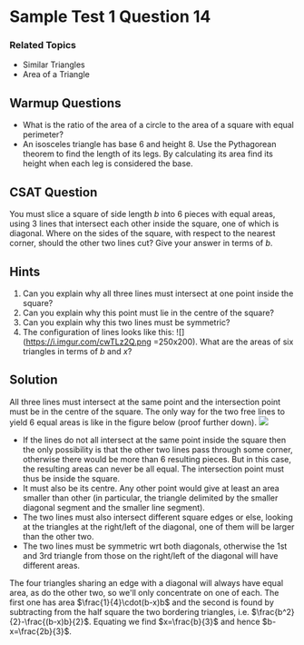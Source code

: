 # Sample Test 1 Question 14


### Related Topics
- Similar Triangles
- Area of a Triangle

## Warmup Questions

*  What is the ratio of the area of a circle to the area of a square with equal perimeter?
*  An isosceles triangle has base $6$ and height $8$. Use the Pythagorean theorem to find the length of its legs. By calculating its area find its height when each leg is considered the base.

## CSAT Question
You must slice a square of side length $b$ into 6 pieces with equal areas, using 3 lines that intersect each other inside the square, one of which is diagonal. Where on the sides of the square, with respect to the nearest corner, should the other two lines cut? Give your answer in terms of $b$.

## Hints
1. Can you explain why all three lines must intersect at one point inside the square?
2. Can you explain why this point must lie in the centre of the square?
3. Can you explain why this two lines must be symmetric?
4. The configuration of lines looks like this: ![](https://i.imgur.com/cwTLz2Q.png =250x200). 
What are the areas of six triangles in terms of $b$ and $x$?



## Solution
All three lines must intersect at the same point and the intersection point must be in the centre of the square. The only way for the two free lines to yield 6 equal areas is like in the figure below (proof further down). 
![](https://i.imgur.com/cwTLz2Q.png)
* If the lines do not all intersect at the same point inside the square then the only possibility is that the other two lines pass through some corner, otherwise there would be more than 6 resulting pieces. But in this case, the resulting areas can never be all equal. The intersection point must thus be inside the square.
* It must also be its centre. Any other point would give at least an area smaller than other (in particular, the triangle delimited by the smaller diagonal segment and the smaller line segment).
* The two lines must also intersect different square edges or else, looking at the triangles at the right/left of the diagonal, one of them will be larger than the other two.
* The two lines must be symmetric wrt both diagonals, otherwise the 1st and 3rd triangle from those on the right/left of the diagonal will have different areas.

The four triangles sharing an edge with a diagonal will always have equal area, as do the other two, so we'll only concentrate on one of each. The first one has area $\frac{1}{4}\cdot(b-x)b$ and the second is found by subtracting from the half square the two bordering triangles, i.e. $\frac{b^2}{2}-\frac{(b-x)b}{2}$. Equating we find $x=\frac{b}{3}$ and hence $b-x=\frac{2b}{3}$.
